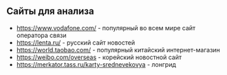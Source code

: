 ## Сайты для анализа
- https://www.vodafone.com/ - популярный во всем мире сайт оператора связи
- https://lenta.ru/ - русский сайт новостей
- https://world.taobao.com/ - популярный китайский интернет-магазин
- https://weibo.com/overseas - корейский новостной сайт
- https://merkator.tass.ru/karty-srednevekovya - лонгрид
